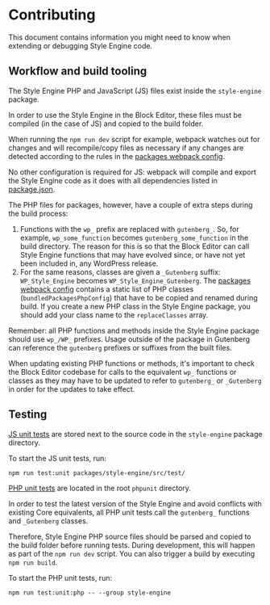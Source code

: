 # Contributing

This document contains information you might need to know when extending or debugging Style Engine code.

## Workflow and build tooling

The Style Engine PHP and JavaScript (JS) files exist inside the `style-engine` package.

In order to use the Style Engine in the Block Editor, these files must be compiled (in the case of JS) and copied to the build folder.

When running the `npm run dev` script for example, webpack watches out for changes and will recompile/copy files as necessary if any changes are detected according to the rules in the [packages webpack config](https://github.com/WordPress/gutenberg/tree/HEAD/tools/webpack/packages.js).

No other configuration is required for JS: webpack will compile and export the Style Engine code as it does with all dependencies listed in [package.json](https://github.com/WordPress/gutenberg/tree/HEAD/package.json).

The PHP files for packages, however, have a couple of extra steps during the build process:

1. Functions with the `wp_` prefix are replaced with `gutenberg_`. So, for example, `wp_some_function` becomes `gutenberg_some_function` in the build directory. The reason for this is so that the Block Editor can call Style Engine functions that may have evolved since, or have not yet been included in, any WordPress release.
2. For the same reasons, classes are given a `_Gutenberg` suffix: `WP_Style_Engine` becomes `WP_Style_Engine_Gutenberg`. The [packages webpack config](https://github.com/WordPress/gutenberg/tree/HEAD/tools/webpack/packages.js) contains a static list of PHP classes (`bundledPackagesPhpConfig`) that have to be copied and renamed during build. If you create a new PHP class in the Style Engine package, you should add your class name to the `replaceClasses` array.

Remember: all PHP functions and methods inside the Style Engine package should use `wp_/WP_` prefixes. Usage outside of the package in Gutenberg can reference the `gutenberg` prefixes or suffixes from the built files.

When updating existing PHP functions or methods, it's important to check the Block Editor codebase for calls to the equivalent `wp_` functions or classes as they may have to be updated to refer to `gutenberg_` or `_Gutenberg` in order for the updates to take effect.

## Testing

[JS unit tests](https://github.com/WordPress/gutenberg/tree/HEAD/packages/style-engine/src/test) are stored next to the source code in the `style-engine` package directory.

To start the JS unit tests, run:

`npm run test:unit packages/style-engine/src/test/`

[PHP unit tests](https://github.com/WordPress/gutenberg/tree/HEAD/phpunit/style-engine) are located in the root `phpunit` directory.

In order to test the latest version of the Style Engine and avoid conflicts with existing Core equivalents, all PHP unit tests call the `gutenberg_` functions and `_Gutenberg` classes.

Therefore, Style Engine PHP source files should be parsed and copied to the build folder before running tests. During development, this will happen as part of the `npm run dev` script. You can also trigger a build by executing `npm run build`.

To start the PHP unit tests, run:

`npm run test:unit:php -- --group style-engine`
